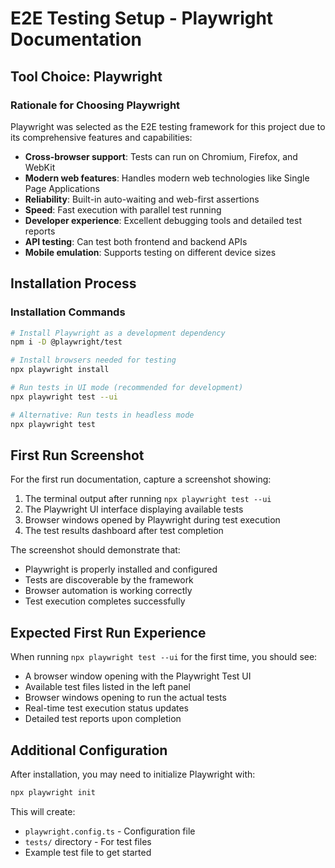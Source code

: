# E2E Testing Setup - Playwright Documentation

## Tool Choice: Playwright

### Rationale for Choosing Playwright

Playwright was selected as the E2E testing framework for this project due to its comprehensive features and capabilities:

- **Cross-browser support**: Tests can run on Chromium, Firefox, and WebKit
- **Modern web features**: Handles modern web technologies like Single Page Applications
- **Reliability**: Built-in auto-waiting and web-first assertions
- **Speed**: Fast execution with parallel test running
- **Developer experience**: Excellent debugging tools and detailed test reports
- **API testing**: Can test both frontend and backend APIs
- **Mobile emulation**: Supports testing on different device sizes

## Installation Process

### Installation Commands

```bash
# Install Playwright as a development dependency
npm i -D @playwright/test

# Install browsers needed for testing
npx playwright install

# Run tests in UI mode (recommended for development)
npx playwright test --ui

# Alternative: Run tests in headless mode
npx playwright test
```

## First Run Screenshot

For the first run documentation, capture a screenshot showing:
1. The terminal output after running `npx playwright test --ui`
2. The Playwright UI interface displaying available tests
3. Browser windows opened by Playwright during test execution
4. The test results dashboard after test completion

The screenshot should demonstrate that:
- Playwright is properly installed and configured
- Tests are discoverable by the framework
- Browser automation is working correctly
- Test execution completes successfully

## Expected First Run Experience

When running `npx playwright test --ui` for the first time, you should see:
- A browser window opening with the Playwright Test UI
- Available test files listed in the left panel
- Browser windows opening to run the actual tests
- Real-time test execution status updates
- Detailed test reports upon completion

## Additional Configuration

After installation, you may need to initialize Playwright with:
```bash
npx playwright init
```

This will create:
- `playwright.config.ts` - Configuration file
- `tests/` directory - For test files
- Example test file to get started